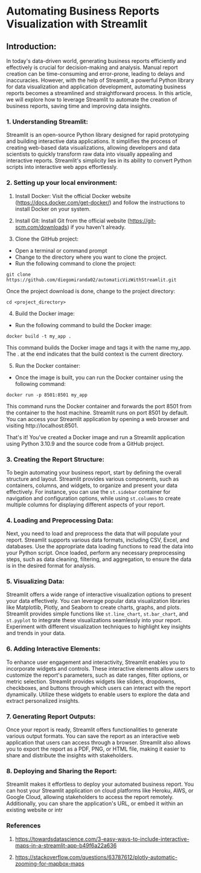 # Automating Business Reports Visualization with Streamlit

## Introduction:
In today's data-driven world, generating business reports efficiently and effectively is crucial for decision-making and analysis. Manual report creation can be time-consuming and error-prone, leading to delays and inaccuracies. However, with the help of Streamlit, a powerful Python library for data visualization and application development, automating business reports becomes a streamlined and straightforward process. In this article, we will explore how to leverage Streamlit to automate the creation of business reports, saving time and improving data insights.

### 1. Understanding Streamlit:
Streamlit is an open-source Python library designed for rapid prototyping and building interactive data applications. It simplifies the process of creating web-based data visualizations, allowing developers and data scientists to quickly transform raw data into visually appealing and interactive reports. Streamlit's simplicity lies in its ability to convert Python scripts into interactive web apps effortlessly.

### 2. Setting up your local environment:

1. Install Docker: Visit the official Docker website (https://docs.docker.com/get-docker/) and follow the instructions to install Docker on your system.

2. Install Git: Install Git from the official website (https://git-scm.com/downloads) if you haven't already.

3. Clone the GitHub project:

- Open a terminal or command prompt
- Change to the directory where you want to clone the project.
- Run the following command to clone the project:

``` 
git clone https://github.com/diegomiranda02/automaticVizWithStreamlit.git
```
Once the project download is done, change to the project directory:

```
cd <project_directory>
```

4. Build the Docker image:
- Run the following command to build the Docker image:

```
docker build -t my_app .
```
This command builds the Docker image and tags it with the name my_app. The . at the end indicates that the build context is the current directory.

5. Run the Docker container:
- Once the image is built, you can run the Docker container using the following command:

```
docker run -p 8501:8501 my_app
```

This command runs the Docker container and forwards the port 8501 from the container to the host machine. Streamlit runs on port 8501 by default.
You can access your Streamlit application by opening a web browser and visiting http://localhost:8501.

That's it! You've created a Docker image and run a Streamlit application using Python 3.10.9 and the source code from a GitHub project.

### 3. Creating the Report Structure:
To begin automating your business report, start by defining the overall structure and layout. Streamlit provides various components, such as containers, columns, and widgets, to organize and present your data effectively. For instance, you can use the `st.sidebar` container for navigation and configuration options, while using `st.columns` to create multiple columns for displaying different aspects of your report.

### 4. Loading and Preprocessing Data:
Next, you need to load and preprocess the data that will populate your report. Streamlit supports various data formats, including CSV, Excel, and databases. Use the appropriate data loading functions to read the data into your Python script. Once loaded, perform any necessary preprocessing steps, such as data cleaning, filtering, and aggregation, to ensure the data is in the desired format for analysis.

### 5. Visualizing Data:
Streamlit offers a wide range of interactive visualization options to present your data effectively. You can leverage popular data visualization libraries like Matplotlib, Plotly, and Seaborn to create charts, graphs, and plots. Streamlit provides simple functions like `st.line_chart`, `st.bar_chart`, and `st.pyplot` to integrate these visualizations seamlessly into your report. Experiment with different visualization techniques to highlight key insights and trends in your data.

### 6. Adding Interactive Elements:
To enhance user engagement and interactivity, Streamlit enables you to incorporate widgets and controls. These interactive elements allow users to customize the report's parameters, such as date ranges, filter options, or metric selection. Streamlit provides widgets like sliders, dropdowns, checkboxes, and buttons through which users can interact with the report dynamically. Utilize these widgets to enable users to explore the data and extract personalized insights.

### 7. Generating Report Outputs:
Once your report is ready, Streamlit offers functionalities to generate various output formats. You can save the report as an interactive web application that users can access through a browser. Streamlit also allows you to export the report as a PDF, PNG, or HTML file, making it easier to share and distribute the insights with stakeholders.

### 8. Deploying and Sharing the Report:
Streamlit makes it effortless to deploy your automated business report. You can host your Streamlit application on cloud platforms like Heroku, AWS, or Google Cloud, allowing stakeholders to access the report remotely. Additionally, you can share the application's URL, or embed it within an existing website or intr

### References

1. https://towardsdatascience.com/3-easy-ways-to-include-interactive-maps-in-a-streamlit-app-b49f6a22a636

2. https://stackoverflow.com/questions/63787612/plotly-automatic-zooming-for-mapbox-maps


